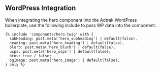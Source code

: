 ## WordPress Integration

When integrating the hero component into the Adtrak WordPress boilerplate, use the following include to pass WP data into the component:

```
{% include 'components/hero.twig' with { 
  subHeading: post.meta('hero_subheading') | default(false),
  heading: post.meta('hero_heading') | default(false),
  blurb: post.meta('hero_blurb') | default(false),
  usps: post.meta('hero_usps') | default(false);
  btns: true / false;
  bgImage: post.meta('hero_image') | default(false);
} only %}
```